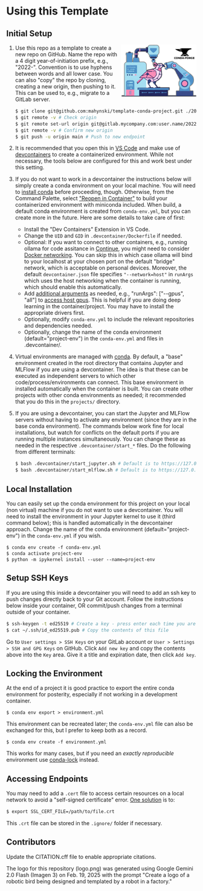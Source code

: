 # Using this Template

## Initial Setup

<img src="logo.png" align="right" width=200 />

1. Use this repo as a template to create a new repo on GitHub. Name the repo with a 4 digit year-of-initiation prefix, e.g., "2022-". Convention is to use hyphens between words and all lower case. You can also "copy" the repo by cloning, creating a new origin, then pushing to it. This can be used to, e.g., migrate to a GitLab server.

   ~~~bash
   $ git clone git@github.com:mahynski/template-conda-project.git ./2022-my-new-project
   $ git remote -v # Check origin
   $ git remote set-url origin git@gitlab.mycompany.com:user.name/2022-my-new-project # Update to new origin
   $ git remote -v # Confirm new origin
   $ git push -u origin main # Push to new endpoint
   ~~~

2. It is recommended that you open this in [VS Code](https://code.visualstudio.com/) and make use of [devcontainers](https://code.visualstudio.com/docs/devcontainers/containers) to create a containerized environment. While not necessary, the tools below are configured for this and work best under this setting.

3. If you do not want to work in a devcontainer the instructions below will simply create a conda environment on your local machine. You will need to [install conda](https://www.anaconda.com/) before proceeding, though. Otherwise, from the Command Palette, select ["Reopen in Container"](https://code.visualstudio.com/docs/devcontainers/containers#_quick-start-open-an-existing-folder-in-a-container) to build your containerized environment with miniconda included. When build, a default conda environment is created from `conda-env.yml`, but you can create more in the future. Here are some details to take care of first:

   * Install the "Dev Containers" Extension in VS Code.
   * Change the `UID` and `GID` in `.devcontainer/Dockerfile` if needed.
   * Optional: If you want to connect to other containers, e.g., running ollama for code assitance in [Continue](https://docs.continue.dev/), you might need to consider [Docker networking](https://docs.docker.com/engine/network/tutorials/standalone/). You can skip this in which case ollama will bind to your localhost at your chosen port on the default "bridge" network, which is acceptable on personal devices. Moreover, the default `devcontainer.json` file specifies `"--network=host"` in `runArgs` which uses the host networking when the container is running, which should enable this automatically.
   * Add [additional arguments](https://containers.dev/implementors/json_reference/) as needed, e.g., "runArgs": ["--gpus", "all"] to [access host gpus](https://stackoverflow.com/questions/25185405/using-gpu-from-a-docker-container). This is helpful if you are doing deep learning in the container/project. You may have to install the appropriate drivers first.
   * Optionally, modify `conda-env.yml` to include the relevant repositories and dependencies needed.
   * Optionally, change the name of the conda environment (default="project-env") in the `conda-env.yml` and files in .devcontainer/.

4. Virtual environments are managed with [conda](https://www.anaconda.com/). By default, a "base" environment created in the root directory that contains Jupyter and MLFlow if you are using a devcontainer. The idea is that these can be executed as independent servers to which other code/process/environments can connect. This base environment in installed automatically when the container is built. You can create other projects with other conda environments as needed; it recommended that you do this in the `projects/` directory.
     
5. If you are using a devcontainer, you can start the Jupyter and MLFlow servers without having to activate any environment (since they are in the base conda environment). The commands below work fine for local installations, but watch for conflicts on the default ports if you are running multiple instances simultaneously. You can change these as needed in the respective `.devcontainer/start_*` files. Do the following from different terminals:

   ~~~bash
   $ bash .devcontainer/start_jupyter.sh # Default is to https://127.0.0.1:1234
   $ bash .devcontainer/start_mlflow.sh # Default is to https://127.0.0.1:1235
   ~~~
   
## Local Installation

You can easily set up the conda environment for this project on your local (non virtual) machine if you do not want to use a devcontainer. You will need to install the environment in your Jupyter kernel to use it (third command below); this is handled automatically in the devcontainer approach. Change the name of the conda environment (default="project-env") in the `conda-env.yml` if you wish.

```code
$ conda env create -f conda-env.yml
$ conda activate project-env
$ python -m ipykernel install --user --name=project-env
```

## Setup SSH Keys

If you are using this inside a devcontainer you will need to add an ssh key to push changes directly back to your Git account. Follow the instructions below inside your container, OR commit/push changes from a terminal outside of your container.

~~~bash
$ ssh-keygen -t ed25519 # Create a key - press enter each time you are prompted
$ cat ~/.ssh/id_ed25519.pub # Copy the contents of this file 
~~~

Go to `User settings > SSH Keys` on your GitLab account or `User > Settings > SSH and GPG Keys` on GitHub. Click `Add new key` and copy the contents above into the `Key` area.  Give it a title and expiration date, then click `Add key`.

## Locking the Environment

At the end of a project it is good practice to export the entire conda environment for posterity, especially if not working in a development container.

```code
$ conda env export > environment.yml
```

This environment can be recreated later; the `conda-env.yml` file can also be exchanged for this, but I prefer to keep both as a record.
```code
$ conda env create -f environment.yml
```

This works for many cases, but if you need an *exactly reproducible* environment use [conda-lock](https://github.com/conda/conda-lock) instead.

## Accessing Endpoints

You may need to add a `.cert` file to access certain resources on a local network to avoid a "self-signed certificate" error.  [One solution](https://gist.github.com/anhldbk/8ef2d465152dd4b31429725f4534603f) is to:

~~~bash
$ export SSL_CERT_FILE=/path/to/file.crt
~~~

This `.crt` file can be stored in the `.ignore/` folder if necessary.

## Contributors

Update the CITATION.cff file to enable appropriate citations.  

The logo for this repository (logo.png) was generated using Google Gemini 2.0 Flash (Imagen 3) on Feb. 19, 2025 with the prompt "Create a logo of a robotic bird being designed and templated by a robot in a factory."
